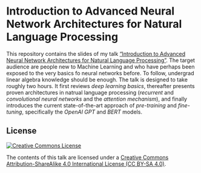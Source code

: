 # Introduction to Advanced Neural Network Architectures for Natural Language Processing

This repository contains the slides of my talk [“Introduction to Advanced Neural Network Architectures for Natural Language Processing”](presentation.pdf).
The target audience are people new to Machine Learning and who have perhaps been exposed to the very basics fo neural networks before.
To follow, undergrad linear algebra knowledge should be enough.
The talk is designed to take roughly two hours.
It first reviews *deep learning basics*, thereafter presents proven architectures in natrual language processing (*recurrent* and *convolutional neural networks* and the *attention mechanism*), and finally introduces the current state-of-the-art approach of *pre-training* and *fine-tuning*, specifically the *OpenAI GPT* and *BERT* models.

## License

[![Creative Commons License](https://i.creativecommons.org/l/by-sa/4.0/88x31.png)](http://creativecommons.org/licenses/by-sa/4.0/)

The contents of this talk are licensed under a [Creative Commons Attribution-ShareAlike 4.0 International License (CC BY-SA 4.0)](http://creativecommons.org/licenses/by-sa/4.0/).
